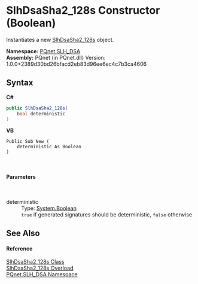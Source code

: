# SlhDsaSha2_128s Constructor (Boolean)
 

Instantiates a new <a href="66d96324-641c-5148-0552-3d2f20a35e27.md">SlhDsaSha2_128s</a> object.

**Namespace:**&nbsp;<a href="5a51e981-67fd-0177-2098-034d6071509d.md">PQnet.SLH_DSA</a><br />**Assembly:**&nbsp;PQnet (in PQnet.dll) Version: 1.0.0+2389d30bd26bfacd2eb83d96ee6ec4c7b3ca4606

## Syntax

**C#**<br />
``` C#
public SlhDsaSha2_128s(
	bool deterministic
)
```

**VB**<br />
``` VB
Public Sub New ( 
	deterministic As Boolean
)
```

<br />

#### Parameters
&nbsp;<dl><dt>deterministic</dt><dd>Type: <a href="https://docs.microsoft.com/dotnet/api/system.boolean" target="_blank" rel="noopener noreferrer">System.Boolean</a><br />`true` if generated signatures should be deterministic, `false` otherwise</dd></dl>

## See Also


#### Reference
<a href="66d96324-641c-5148-0552-3d2f20a35e27.md">SlhDsaSha2_128s Class</a><br /><a href="4e00c58b-b0bb-ff94-af8b-38acafb1024d.md">SlhDsaSha2_128s Overload</a><br /><a href="5a51e981-67fd-0177-2098-034d6071509d.md">PQnet.SLH_DSA Namespace</a><br />